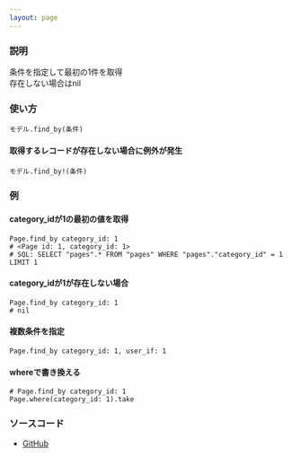 ```yaml
---
layout: page
---
```

### 説明
条件を指定して最初の1件を取得  
存在しない場合はnil

### 使い方
    モデル.find_by(条件)

#### 取得するレコードが存在しない場合に例外が発生
    モデル.find_by!(条件)

### 例
#### category_idが1の最初の値を取得
    Page.find_by category_id: 1
    # <Page id: 1, category_id: 1>
    # SQL: SELECT "pages".* FROM "pages" WHERE "pages"."category_id" = 1 LIMIT 1

#### category_idが1が存在しない場合
    Page.find_by category_id: 1
    # nil

#### 複数条件を指定
    Page.find_by category_id: 1, user_if: 1

#### whereで書き換える
    # Page.find_by category_id: 1
    Page.where(category_id: 1).take

### ソースコード
* [GitHub](https://github.com/rails/rails/blob/f33d52c95217212cbacc8d5e44b5a8e3cdc6f5b3/activerecord/lib/active_record/relation/finder_methods.rb#L80)
